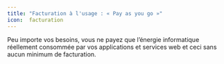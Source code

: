 ```yaml
---
title: "Facturation à l'usage : « Pay as you go »"
icon:  facturation
---
```

Peu importe vos besoins, vous ne payez que l’énergie informatique réellement
consommée par vos applications et services web et ceci sans aucun minimum de
facturation. 
